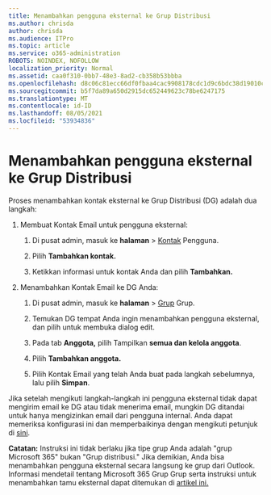 ```yaml
---
title: Menambahkan pengguna eksternal ke Grup Distribusi
ms.author: chrisda
author: chrisda
ms.audience: ITPro
ms.topic: article
ms.service: o365-administration
ROBOTS: NOINDEX, NOFOLLOW
localization_priority: Normal
ms.assetid: caa0f310-0bb7-48e3-8ad2-cb358b53bbba
ms.openlocfilehash: d8c06c81ecc66df0fbaa4cac9908178cdc1d9c6bdc38d19010c7b55e9bca8776
ms.sourcegitcommit: b5f7da89a650d2915dc652449623c78be6247175
ms.translationtype: MT
ms.contentlocale: id-ID
ms.lasthandoff: 08/05/2021
ms.locfileid: "53934836"
---
```

# <a name="add-external-users-to-a-distribution-group"></a>Menambahkan pengguna eksternal ke Grup Distribusi

Proses menambahkan kontak eksternal ke Grup Distribusi (DG) adalah dua langkah:
  
1. Membuat Kontak Email untuk pengguna eksternal:
    
    1. Di pusat admin, masuk ke **halaman**  >  [Kontak](https://admin.microsoft.com/adminportal/home#/Contact) Pengguna. 
    
    2. Pilih **Tambahkan kontak.**
    
    3. Ketikkan informasi untuk kontak Anda dan pilih **Tambahkan.**
    
2. Menambahkan Kontak Email ke DG Anda:
    
    1. Di pusat admin, masuk ke **halaman**  >  [Grup](https://admin.microsoft.com/adminportal/home#/groups) Grup. 
    
    2. Temukan DG tempat Anda ingin menambahkan pengguna eksternal, dan pilih untuk membuka dialog edit.
    
    3. Pada tab **Anggota,** pilih Tampilkan **semua dan kelola anggota**. 
    
    4. Pilih **Tambahkan anggota.**
    
    5. Pilih Kontak Email yang telah Anda buat pada langkah sebelumnya, lalu pilih **Simpan**.
    
Jika setelah mengikuti langkah-langkah ini pengguna eksternal tidak dapat mengirim email ke DG atau tidak menerima email, mungkin DG ditandai untuk hanya mengizinkan email dari pengguna internal. Anda dapat memeriksa konfigurasi ini dan memperbaikinya dengan mengikuti petunjuk di [sini](https://docs.microsoft.com/exchange/mail-flow-best-practices/non-delivery-reports-in-exchange-online/fix-error-code-5-7-133-in-exchange-online).
  
 **Catatan:** Instruksi ini tidak berlaku jika tipe grup Anda adalah "grup Microsoft 365" bukan "Grup distribusi." Jika demikian, Anda bisa menambahkan pengguna eksternal secara langsung ke grup dari Outlook. Informasi mendetail tentang Microsoft 365 Grup Grup serta instruksi untuk menambahkan tamu eksternal dapat ditemukan di [artikel ini.](https://support.office.com/article/Guest-access-in-Office-365-Groups-bfc7a840-868f-4fd6-a390-f347bf51aff6.aspx)
  